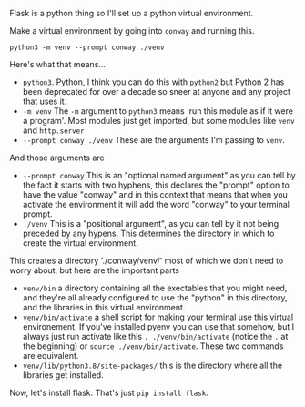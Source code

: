 Flask is a python thing so I'll set up a python virtual environment.

Make a virtual environment by going into `conway` and running this.

`python3 -m venv --prompt conway ./venv`

Here's what that means...


- `python3`. Python, I think you can do this with `python2` but Python 2 has been deprecated for over a decade so sneer at anyone and any project that uses it.
- `-m venv` The `-m` argument to `python3` means 'run this module as if it were a program'. Most modules just get imported, but some modules like `venv` and `http.server` 
- `--prompt conway ./venv` These are the arguments I'm passing to `venv`. 

And those arguments are
- `--prompt conway` This is an "optional named argument" as you can tell by the fact it starts with two hyphens, this declares the "prompt" option to have the value "conway" and in this context that means that when you activate the environment it will add the word "conway" to your terminal prompt.
- `./venv` This is a "positional argument", as you can tell by it not being preceded by any hypens. This determines the directory in which to create the virtual environment.

This creates a directory './conway/venv/' most of which we don't need to worry about, but here are the important parts
- `venv/bin` a directory containing all the exectables that you might need, and they're all already configured to use the "python" in this directory, and the libraries in this virtual environment.
- `venv/bin/activate` a shell script for making your terminal use this virtual environement. If you've installed pyenv you can use that somehow, but I always just run activate like this `. ./venv/bin/activate` (notice the `.` at the beginning) or `source ./venv/bin/activate`. These two commands are equivalent.
- `venv/lib/python3.8/site-packages/` this is the directory where all the libraries get installed.

Now, let's install flask. That's just `pip install flask`.
